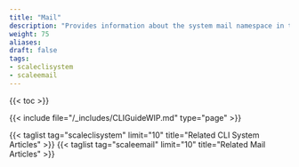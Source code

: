 ```yaml
---
title: "Mail"
description: "Provides information about the system mail namespace in the TrueNAS CLI. Includes command syntax and common commands."
weight: 75
aliases:
draft: false
tags:
- scaleclisystem
- scaleemail
---
```


{{< toc >}}

{{< include file="/_includes/CLIGuideWIP.md" type="page" >}}

{{< taglist tag="scaleclisystem" limit="10" title="Related CLI System Articles" >}}
{{< taglist tag="scaleemail" limit="10" title="Related Mail Articles" >}}